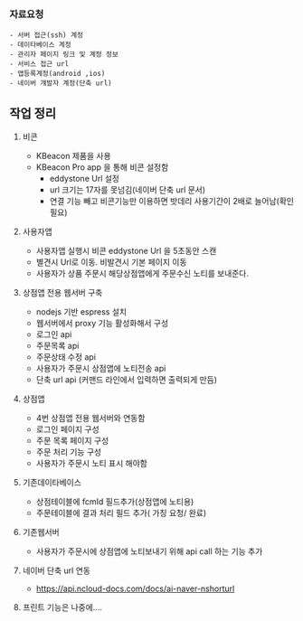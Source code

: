 ### 자료요청

    - 서버 접근(ssh) 계정
    - 데이타베이스 계정
    - 관리자 페이지 링크 및 계정 정보
    - 서비스 접근 url  
    - 앱등록계정(android ,ios)
    - 네이버 걔발자 계정(단축 url)

## 작업 정리

1. 비콘
    - KBeacon 제품을 사용
    - KBeacon Pro app 을 통해 비콘 설정함
        - eddystone Url 설정
        - url 크기는 17자를 못넘김(네이버 단축 url 문서)
        - 연결 기능 빼고 비콘기능만 이용하면 밧데리 사용기간이 2배로 늘어남(확인필요)
2. 사용자앱
    - 사용자앱 실행시 비콘 eddystone Url 을 5초동안 스캔
    - 별견시 Url로 이동. 비발견시 기본 페이지 이동
    - 사용자가 상품 주문시 해당상점앱에게 주문수신 노티를 보내준다.

3. 상점앱 전용 웹서버 구축
    - nodejs 기반 espress 설치 
    - 웹서버에서 proxy 기능 활성화해서 구성
    - 로그인 api 
    - 주문목록 api  
    - 주문상태 수정 api
    - 사용자가 주문시 상점앱에 노티전송 api
    - 단축 url api (커맨드 라인에서 입력하면 출력되게 만듬)
    
4. 상점앱
    - 4번 상점앱 전용 웹서버와 연동함
    - 로그인 페이지 구성
    - 주문 목록 페이지 구성
    - 주문 처리 기능 구성
    - 사용자가 주문시 노티 표시 해야함 


5. 기존데이타베이스
    - 상점테이블에 fcmId 필드추가(상점앱에 노티용)
    - 주문테이블에 결과 처리 필드 추가( 가칭 요청/ 완료)

6. 기존웹서버 
    - 사용자가 주문시에 상점앱에 노티보내기 위해 api call 하는 기능 추가 

7. 네이버 단축 url 연동
    - https://api.ncloud-docs.com/docs/ai-naver-nshorturl 
    
9. 프린트 기능은 나중에....
